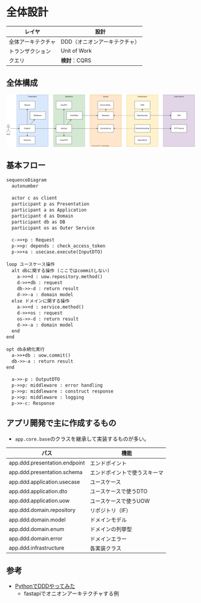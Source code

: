 # 全体設計
| レイヤ             | 設計                          |
| ------------------ | ----------------------------- |
| 全体アーキテクチャ | DDD（オニオンアーキテクチャ） |
| トランザクション   | Unit of Work                  |
| クエリ             | **検討**：CQRS                |

## 全体構成
![](./resource/ddd_flow.dio.svg)

## 基本フロー
```mermaid
sequenceDiagram
  autonumber

  actor c as client
  participant p as Presentation
  participant a as Application
  participant d as Domain
  participant db as DB
  participant os as Outer Service

  c->>+p : Request
  p->>p: depends : check_access_token
  p->>+a : usecase.execute(InputDTO)

loop ユースケース操作
  alt dbに関する操作 (ここではcommitしない)
    a->>+d : uow.repository.method()
    d->>+db : request
    db->>-d : return result
    d->>-a : domain model
  else ドメインに関する操作
    a->>+d : service.method()
    d->>+os : request
    os->>-d : return result
    d->>-a : domain model
  end
end

opt db永続化実行
  a->>+db : uow.commit()
  db->>-a : return result
end

  a->>-p : OutputDTO
  p->>p: middleware : error handling
  p->>p: middleware : construct response 
  p->>p: middleware : logging
  p->>-c: Response
```

## アプリ開発で主に作成するもの
- `app.core.base`のクラスを継承して実装するものが多い。

| パス                          | 機能                         |
| ----------------------------- | ---------------------------- |
| app.ddd.presentation.endpoint | エンドポイント               |
| app.ddd.presentation.schema   | エンドポイントで使うスキーマ |
| app.ddd.application.usecase   | ユースケース                 |
| app.ddd.application.dto       | ユースケースで使うDTO        |
| app.ddd.application.uow       | ユースケースで使うUOW        |
| app.ddd.domain.repository     | リポジトリ（IF）             |
| app.ddd.domain.model          | ドメインモデル               |
| app.ddd.domain.enum           | ドメインの列挙型             |
| app.ddd.domain.error          | ドメインエラー               |
| app.ddd.infrastructure        | 各実装クラス                 |

## 参考
- [PythonでDDDやってみた](https://techtekt.persol-career.co.jp/entry/tech/231220_02)
    - fastapiでオニオンアーキテクチャする例